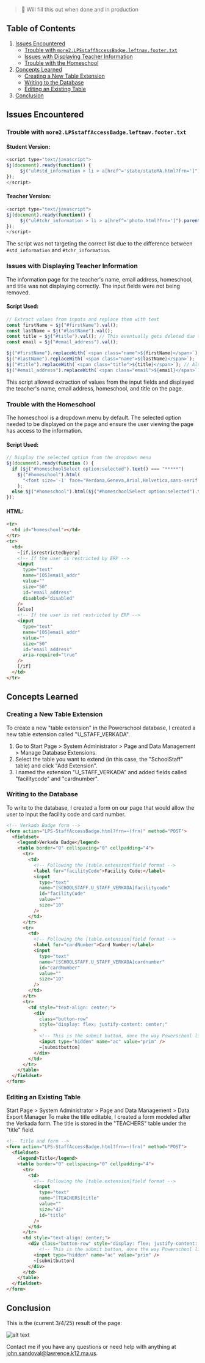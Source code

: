 > 📌 Will fill this out when done and in production

## Table of Contents

1. [Issues Encountered](#issues-encountered)
   - [Trouble with `more2.LPSstaffAccessBadge.leftnav.footer.txt`](#trouble-with-more2lpsstaffaccessbadgeleftnavfootertxt)
   - [Issues with Displaying Teacher Information](#issues-with-displaying-teacher-information)
   - [Trouble with the Homeschool](#trouble-with-the-homeschool)
2. [Concepts Learned](#concepts-learned)
   - [Creating a New Table Extension](#creating-a-new-table-extension)
   - [Writing to the Database](#writing-to-the-database)
   - [Editing an Existing Table](#editing-an-existing-table)
3. [Conclusion](#conclusion)

## Issues Encountered

### Trouble with `more2.LPSstaffAccessBadge.leftnav.footer.txt`

#### Student Version:

```javascript
<script type="text/javascript">
$j(document).ready(function() {
     $j("ul#std_information > li > a[href^='state/stateMA.html?frn=']").parent().after($j('<li><a href="LPS-earlycollege.html?frn=~(frn)">State Early College &tilde;</a></li>'));
});
</script>
```

#### Teacher Version:

```javascript
<script type="text/javascript">
$j(document).ready(function() {
     $j("ul#tchr_information > li > a[href^='photo.html?frn=']").parent().after($j('<li><a href="LPS-StaffAccessBadge.html?frn=~(frn)">Staff Access Badge</a></li>'));
});
</script>
```

The script was not targeting the correct list due to the difference between `#std_information` and `#tchr_information`.

### Issues with Displaying Teacher Information

The information page for the teacher's name, email address, homeschool, and title was not displaying correctly. The input fields were not being removed.

#### Script Used:

```javascript
// Extract values from inputs and replace them with text
const firstName = $j("#firstName").val();
const lastName = $j("#lastName").val();
const title = $j("#title").val(); // This eventually gets deleted due to needing to edit the title
const email = $j("#email_address").val();

$j("#firstName").replaceWith(`<span class="name">${firstName}</span>`);
$j("#lastName").replaceWith(`<span class="name">${lastName}</span>`);
$j("#title").replaceWith(`<span class="title">${title}</span>`); // Also gets deleted
$j("#email_address").replaceWith(`<span class="email">${email}</span>`);
```

This script allowed extraction of values from the input fields and displayed the teacher's name, email address, homeschool, and title on the page.

### Trouble with the Homeschool

The homeschool is a dropdown menu by default. The selected option needed to be displayed on the page and ensure the user viewing the page has access to the information.

#### Script Used:

```javascript
// Display the selected option from the dropdown menu
$j(document).ready(function () {
  if ($j("#homeschoolSelect option:selected").text() === "*****")
    $j("#homeschool").html(
      "<font size='-1' face='Verdana,Geneva,Arial,Helvetica,sans-serif'>*****</font>"
    );
  else $j("#homeschool").html($j("#homeschoolSelect option:selected").text());
});
```

#### HTML:

```html
<tr>
  <td id="homeschool"></td>
</tr>
<tr>
  <td>
    ~[if.isrestrictedbyerp]
    <!-- If the user is restricted by ERP -->
    <input
      type="text"
      name="[05]email_addr"
      value=""
      size="50"
      id="email_address"
      disabled="disabled"
    />
    [else]
    <!-- If the user is not restricted by ERP -->
    <input
      type="text"
      name="[05]email_addr"
      value=""
      size="50"
      id="email_address"
      aria-required="true"
    />
    [/if]
  </td>
</tr>
```

## Concepts Learned

### Creating a New Table Extension

To create a new "table extension" in the Powerschool database, I created a new table extension called "U_STAFF_VERKADA".

1. Go to Start Page > System Administrator > Page and Data Management > Manage Database Extensions.
2. Select the table you want to extend (in this case, the "SchoolStaff" table) and click "Add Extension".
3. I named the extension "U_STAFF_VERKADA" and added fields called "facilitycode" and "cardnumber".

### Writing to the Database

To write to the database, I created a form on our page that would allow the user to input the facility code and card number.

```html
<!-- Verkada Badge form -->
<form action="LPS-StaffAccessBadge.html?frn=~(frn)" method="POST">
  <fieldset>
    <legend>Verkada Badge</legend>
    <table border="0" cellspacing="0" cellpadding="4">
      <tr>
        <td>
          <!-- Following the [table.extension]field format -->
          <label for="facilityCode">Facility Code:</label>
          <input
            type="text"
            name="[SCHOOLSTAFF.U_STAFF_VERKADA]facilitycode"
            id="facilityCode"
            value=""
            size="10"
          />
        </td>
      </tr>
      <tr>
        <td>
          <!-- Following the [table.extension]field format -->
          <label for="cardNumber">Card Number:</label>
          <input
            type="text"
            name="[SCHOOLSTAFF.U_STAFF_VERKADA]cardnumber"
            id="cardNumber"
            value=""
            size="10"
          />
        </td>
      </tr>
      <tr>
        <td style="text-align: center;">
          <div
            class="button-row"
            style="display: flex; justify-content: center;"
          >
            <!-- This is the submit button, done the way Powerschool likes it -->
            <input type="hidden" name="ac" value="prim" />
            ~[submitbutton]
          </div>
        </td>
      </tr>
    </table>
  </fieldset>
</form>
```

### Editing an Existing Table

Start Page > System Administrator > Page and Data Management > Data Export Manager
To make the title editable, I created a form modeled after the Verkada form. The title is stored in the "TEACHERS" table under the "title" field.

```html
<!-- Title and form -->
<form action="LPS-StaffAccessBadge.html?frn=~(frn)" method="POST">
  <fieldset>
    <legend>Title</legend>
    <table border="0" cellspacing="0" cellpadding="4">
      <tr>
        <td>
          <!-- Following the [table.extension]field format -->
          <input
            type="text"
            name="[TEACHERS]title"
            value=""
            size="42"
            id="title"
          />
        </td>
      </tr>
      <td style="text-align: center;">
        <div class="button-row" style="display: flex; justify-content: center;">
            <!-- This is the submit button, done the way Powerschool likes it -->
          <input type="hidden" name="ac" value="prim" />
          ~[submitbutton]
        </div>
      </td>
    </table>
  </fieldset>
</form>
```

<!-- Section about picture uploads -->
<!-- Inserting pics in webroot to admin folder and bluesteel -->

<!-- Section about combing forms onto one and struggling with  -->
<!-- <input type="hidden" name="ac" value="prim"> -->
<!-- to combine forms and AC -->

## Conclusion

This is the (current 3/4/25) result of the page: 

![alt text](images/image.png)

Contact me if you have any questions or need help with anything at [john.sandoval@lawrence.k12.ma.us](mailto:john.sandoval@lawrence.k12.ma.us).
